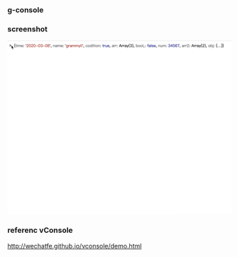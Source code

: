### g-console


### screenshot

<img src="./g-console.gif">

### referenc vConsole

http://wechatfe.github.io/vconsole/demo.html
